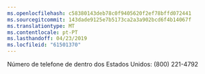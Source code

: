 ```yaml
---
ms.openlocfilehash: c58380143deb78c0f9405620f2ef78bffd072441
ms.sourcegitcommit: 143dade9125e7b5173ca2a3a902bcd6f4b14067f
ms.translationtype: MT
ms.contentlocale: pt-PT
ms.lasthandoff: 04/23/2019
ms.locfileid: "61501370"
---
```

Número de telefone de dentro dos Estados Unidos: (800) 221-4792